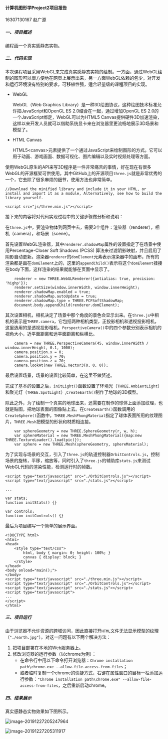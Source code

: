 #### 计算机图形学Project2项目报告

16307130167 赵广源

##### 一、项目概述

编程画一个真实感静态实物。

##### 二、代码实现

本次课程项目采用WebGL来完成真实感静态实物的绘制。一方面，通过WebGL绘制的图形可以很方便地在网页上展示出来，另一方面WebGL依赖的包少，对开发和运行环境没有特别的要求，可移植性强，适合轻量级的课程项目的实现。

- WebGL

  WebGL（Web Graphics Library）是一种3D绘图协议，这种绘图技术标准允许把JavaScript和OpenGL ES 2.0结合在一起，通过增加OpenGL ES 2.0的一个JavaScript绑定，WebGL可以为HTML5 Canvas提供硬件3D加速渲染，这样以来开发人员就可以借助系统显卡来在浏览器里更流畅地展示3D场景和模型了。

- HTML Canvas

  HTML5\<canvas\>元素提供了一个通过JavaScript来绘制图形的方式。它可以用于动画、游戏画面、数据可视化、图片编辑以及实时视频处理等方面。

使用WebGL原生的API来写3D程序是一件非常痛苦的事情，好在现在有很多WebGL的开源框架可供使用，其中GitHub上的开源项目`three.js`就是非常优秀的一个，它去除了很多麻烦的细节，使用方法也非常简单。

```
//Download the minified library and include it in your HTML, or install and import it as a module, Alternatively, see how to build the library yourself.

<script src="js/three.min.js"></script>
```

接下来的内容将对代码实现过程中的关键步骤做分析和说明：

在`three.js`中，要渲染物体到网页中去，需要3个组件：渲染器（renderer），相机（camera），和场景（scene）。

首先设置WebGL渲染器，其中`renderer.shadowMap`属性的设置指定了在场景中使用Percentage-Closer Soft Shadows (PCSS) 算法来过滤阴影映射，并且启用了阴影自动更新。渲染器`renderer`的`domElement`元素表示渲染器中的画布，所有的渲染都是画在`domElement`上的，这里的`appendChild()`表示将这个`domElement`挂接在body下面，这样渲染的结果就能够在页面中显示了。

```
	renderer = new THREE.WebGLRenderer({antialias: true, precision: 'highp'});
	renderer.setSize(window.innerWidth, window.innerHeight);
	renderer.shadowMap.enabled = true;
	renderer.shadowMap.autoUpdate = true;
	renderer.shadowMap.type = THREE.PCFSoftShadowMap;
	document.body.appendChild(renderer.domElement);
```

其次设置相机，相机决定了场景中那个角度的景色会显示出来。在`three.js`中相机的表示是`THREE.camera`，它包括两种相机类型，正投影相机和透视投影相机，这里选用的是透视投影相机。`PerspectiveCamera()`中的四个参数分别表示相机的视角大小，近平面距离和远平面距离和纵横比。

```
	camera = new THREE.PerspectiveCamera(45, window.innerWidth / window.innerHeight, 0.1, 1000);
	camera.position.x = 0;
	camera.position.y = 70;
	camera.position.z = 70;
	camera.lookAt(new THREE.Vector3(0, 0, 0));
```

最后设置场景，场景的设置比较简单，在这里不做赘述。

完成了基本的设置之后，`initLight()`函数设置了环境光（`THREE.AmbientLight`）和聚光灯（`THREE.SpotLight`）,`CreateEarth()`制作了地球的3D模型。

除此之外，为了绘制一个真实的地球出来，还需要在制作的球体上面添加纹理，也就是贴图，把地球表面的图像贴上去。在`CreateEarth()`函数调用的`CreateSphere()`函数中，`THREE.MeshPhongMaterial`指定了球体表面所用的纹理图片，`THREE.Mesh`把模型的形状和材质相连接。

```
	var sphereGeometry = new THREE.SphereGeometry(r, w, h);
	var sphereMaterial = new THREE.MeshPhongMaterial({map:new THREE.TextureLoader().load(pic)});
	var sphere = new THREE.Mesh(sphereGeometry, sphereMaterial);
```

为了实现与场景的交互，引入了`three.js`的轨道控制器`OrbitControls.js`，控制场景的旋转，平移，缩放等，同时引入了`three.js`的辅助库`stats.js`来测试WebGL代码的渲染性能，检测运行时的帧数。

```
<script type="text/javascript" src="./OrbitControls.js"></script>
<script type="text/javascript" src="./stats.js"></script>

...

var stats;
function initStats() {}

var controls;
function initControls() {}
```

最后为项目编写一个简单的展示界面。

```
<!DOCTYPE html>
<html>
<head>
	<style type="text/css">
		html, body { margin: 0; height: 100%; }
		canvas { display: block; }
	</style>
</head>
<body onload="main();">
</body>
<script type="text/javascript" src="./three.min.js"></script>
<script type="text/javascript" src="./OrbitControls.js"></script>
<script type="text/javascript" src="./stats.js"></script>
<script type="text/javascript">
...
</script>
</html>
```

##### 三、项目运行

由于浏览器不允许资源的跨域访问，因此直接打开`HTML`文件无法显示模型的纹理（`"./earth.jpg"`）。对这一问题有以下两个解决方法：

1. 把项目部署在本地的Web服务器上。
2. 修改浏览器的运行参数（以chrome为例）：
   - 在命令行中用以下命令打开浏览器：`Chrome installation path\chrome.exe --allow-file-access-from-files`；
   - 或者临时复制一个chrome的快捷方式，右键在属性窗口的目标一栏添加运行参数：`"Chrome installation path\chrome.exe" --allow-file-access-from-files`，之后重新启动chrome。

##### 四、结果展示

真实感静态实物效果如下图所示。

![image-20191227205247964](C:\Users\zgy\AppData\Roaming\Typora\typora-user-images\image-20191227205247964.png)

![image-20191227205311917](C:\Users\zgy\AppData\Roaming\Typora\typora-user-images\image-20191227205311917.png)

